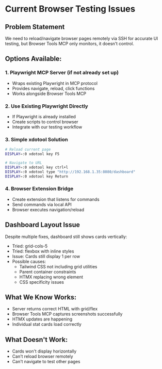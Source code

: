 # Current Browser Testing Issues

## Problem Statement
We need to reload/navigate browser pages remotely via SSH for accurate UI testing, but Browser Tools MCP only monitors, it doesn't control.

## Options Available:

### 1. Playwright MCP Server (if not already set up)
- Wraps existing Playwright in MCP protocol
- Provides navigate, reload, click functions
- Works alongside Browser Tools MCP

### 2. Use Existing Playwright Directly
- If Playwright is already installed
- Create scripts to control browser
- Integrate with our testing workflow

### 3. Simple xdotool Solution
```bash
# Reload current page
DISPLAY=:0 xdotool key F5

# Navigate to URL
DISPLAY=:0 xdotool key ctrl+l
DISPLAY=:0 xdotool type "http://192.168.1.35:8080/dashboard"
DISPLAY=:0 xdotool key Return
```

### 4. Browser Extension Bridge
- Create extension that listens for commands
- Send commands via local API
- Browser executes navigation/reload

## Dashboard Layout Issue
Despite multiple fixes, dashboard still shows cards vertically:
- Tried: grid-cols-5
- Tried: flexbox with inline styles
- Issue: Cards still display 1 per row
- Possible causes:
  - Tailwind CSS not including grid utilities
  - Parent container constraints
  - HTMX replacing wrong element
  - CSS specificity issues

## What We Know Works:
- Server returns correct HTML with grid/flex
- Browser Tools MCP captures screenshots successfully
- HTMX updates are happening
- Individual stat cards load correctly

## What Doesn't Work:
- Cards won't display horizontally
- Can't reload browser remotely
- Can't navigate to test other pages